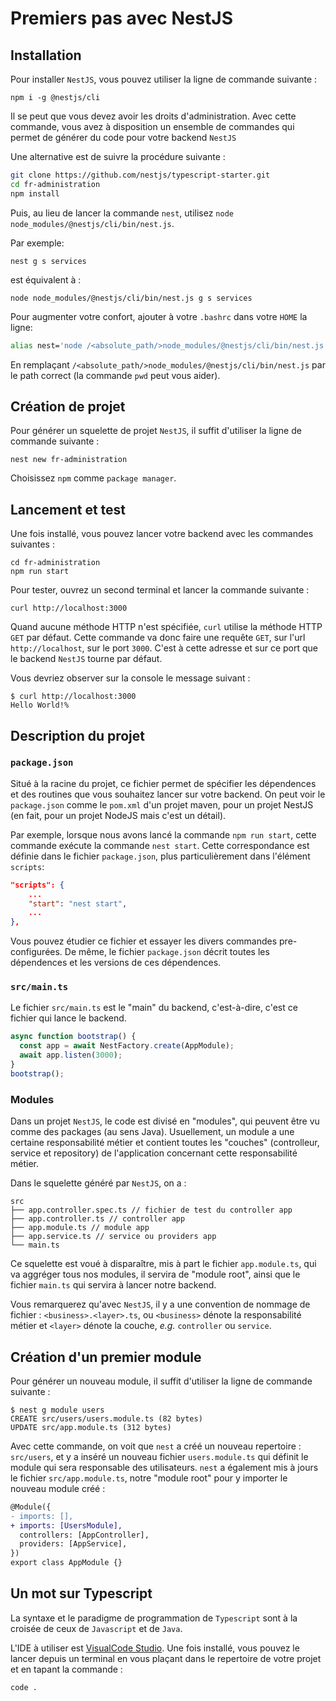 # Premiers pas avec NestJS

## Installation

Pour installer `NestJS`, vous pouvez utiliser la ligne de commande suivante : 

```shell
npm i -g @nestjs/cli
```

Il se peut que vous devez avoir les droits d'administration.
Avec cette commande, vous avez à disposition un ensemble de commandes qui permet de générer du code pour votre backend `NestJS`

Une alternative est de suivre la procédure suivante :

```sh
git clone https://github.com/nestjs/typescript-starter.git 
cd fr-administration
npm install
```

Puis, au lieu de lancer la commande `nest`, utilisez `node node_modules/@nestjs/cli/bin/nest.js`.

Par exemple: 

```
nest g s services
```

est équivalent à :

```
node node_modules/@nestjs/cli/bin/nest.js g s services
```

Pour augmenter votre confort, ajouter à votre `.bashrc` dans votre `HOME` la ligne:

```sh
alias nest='node /<absolute_path/>node_modules/@nestjs/cli/bin/nest.js'
```

En remplaçant `/<absolute_path/>node_modules/@nestjs/cli/bin/nest.js` par le path correct (la commande `pwd` peut vous aider).

## Création de projet

Pour générer un squelette de projet `NestJS`, il suffit d'utiliser la ligne de commande suivante :

```shell
nest new fr-administration
```

Choisissez `npm` comme `package manager`.

## Lancement et test

Une fois installé, vous pouvez lancer votre backend avec les commandes suivantes :

```shell
cd fr-administration
npm run start
```

Pour tester, ouvrez un second terminal et lancer la commande suivante :

```shell
curl http://localhost:3000
```

Quand aucune méthode HTTP n'est spécifiée, `curl` utilise la méthode HTTP `GET` par défaut.
Cette commande va donc faire une requête `GET`, sur l'url `http://localhost`, sur le port `3000`. C'est à cette adresse et sur ce port que le backend `NestJS` tourne par défaut.

Vous devriez observer sur la console le message suivant :

```shell
$ curl http://localhost:3000 
Hello World!%
```

## Description du projet

### `package.json`

Situé à la racine du projet, ce fichier permet de spécifier les dépendences et des routines que vous souhaitez lancer sur votre backend. 
On peut voir le `package.json` comme le `pom.xml` d'un projet maven, pour un projet NestJS (en fait, pour un projet NodeJS mais c'est un détail).

Par exemple, lorsque nous avons lancé la commande `npm run start`, cette commande exécute la commande `nest start`. Cette correspondance est définie dans le fichier `package.json`, plus particulièrement dans l'élément `scripts`:

```json
"scripts": {
    ...
    "start": "nest start",
    ...
},
```

Vous pouvez étudier ce fichier et essayer les divers commandes pre-configurées. De même, le fichier `package.json` décrit toutes les dépendences et les versions de ces dépendences.


### `src/main.ts`

Le fichier `src/main.ts` est le "main" du backend, c'est-à-dire, c'est ce fichier qui lance le backend.

```typescript
async function bootstrap() {
  const app = await NestFactory.create(AppModule);
  await app.listen(3000);
}
bootstrap();
```

### Modules

Dans un projet `NestJS`, le code est divisé en "modules", qui peuvent être vu comme des packages (au sens Java).
Usuellement, un module a une certaine responsabilité métier et contient toutes les "couches" (controlleur, service et repository) de l'application concernant cette responsabilité métier.

Dans le squelette généré par `NestJS`, on a :

```
src
├── app.controller.spec.ts // fichier de test du controller app
├── app.controller.ts // controller app
├── app.module.ts // module app
├── app.service.ts // service ou providers app
└── main.ts
```

Ce squelette est voué à disparaître, mis à part le fichier `app.module.ts`, qui va aggréger tous nos modules, il servira de "module root", ainsi que le fichier `main.ts` qui servira à lancer notre backend.

Vous remarquerez qu'avec `NestJS`, il y a une convention de nommage de fichier : `<business>.<layer>.ts`, ou `<business>` dénote la responsabilité métier et `<layer>` dénote la couche, _e.g._ `controller` ou `service`.

## Création d'un premier module

Pour générer un nouveau module, il suffit d'utiliser la ligne de commande suivante :

```shell
$ nest g module users
CREATE src/users/users.module.ts (82 bytes)
UPDATE src/app.module.ts (312 bytes)
```

Avec cette commande, on voit que `nest` a créé un nouveau repertoire : `src/users`, et y a inséré un nouveau fichier `users.module.ts` qui définit le module qui sera responsable des utilisateurs.
`nest` a également mis à jours le fichier `src/app.module.ts`, notre "module root" pour y importer le nouveau module créé :

```diff
@Module({
- imports: [],
+ imports: [UsersModule],
  controllers: [AppController],
  providers: [AppService],
})
export class AppModule {}
```

## Un mot sur Typescript

La syntaxe et le paradigme de programmation de `Typescript` sont à la croisée de ceux de `Javascript` et de `Java`.

L'IDE à utiliser est [VisualCode Studio](https://code.visualstudio.com/). Une fois installé, vous pouvez le lancer depuis un terminal en vous plaçant dans le repertoire de votre projet et en tapant la commande : 


```shell
code .
``` 

